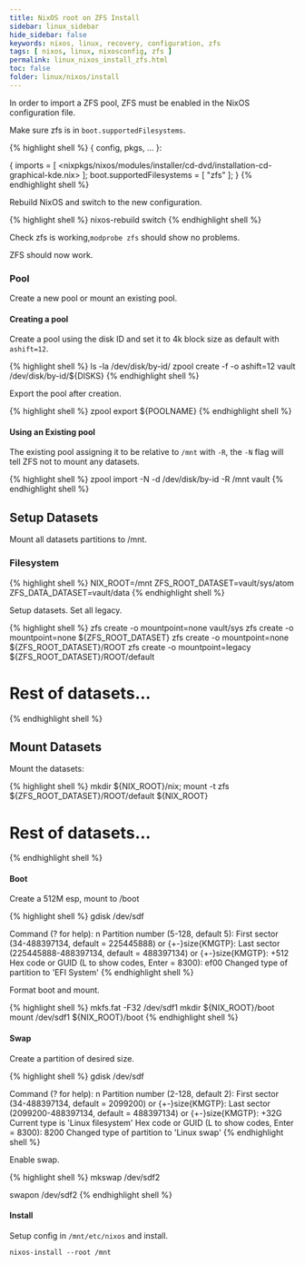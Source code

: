 ```yaml
---
title: NixOS root on ZFS Install
sidebar: linux_sidebar
hide_sidebar: false
keywords: nixos, linux, recovery, configuration, zfs
tags: [ nixos, linux, nixosconfig, zfs ]
permalink: linux_nixos_install_zfs.html
toc: false
folder: linux/nixos/install
---
```


In order to import a ZFS pool, ZFS must be enabled in the NixOS configuration file.

Make sure zfs is in ```boot.supportedFilesystems```.

{% highlight shell %}
{ config, pkgs, ... }:

{
  imports = [ <nixpkgs/nixos/modules/installer/cd-dvd/installation-cd-graphical-kde.nix> ];
  boot.supportedFilesystems = [ "zfs" ];
}
{% endhighlight shell %}

Rebuild NixOS and switch to the new configuration.

{% highlight shell %}
nixos-rebuild switch
{% endhighlight shell %}

Check zfs is working,```modprobe zfs``` should show no problems.

ZFS should now work.

### Pool

Create a new pool or mount an existing pool.

#### Creating a pool

Create a pool using the disk ID and set it to 4k block size as default with ```ashift=12```.

{% highlight shell %}
ls -la /dev/disk/by-id/
zpool create -f -o ashift=12 vault /dev/disk/by-id/${DISKS}
{% endhighlight shell %}

Export the pool after creation.

{% highlight shell %}
zpool export ${POOLNAME}
{% endhighlight shell %}

#### Using an Existing pool

The existing pool assigning it to be relative to ```/mnt``` with ```-R```, the ```-N``` flag will tell ZFS not to mount any datasets.

{% highlight shell %}
zpool import -N -d /dev/disk/by-id -R /mnt vault
{% endhighlight shell %}

## Setup Datasets

Mount all datasets partitions to /mnt.

### Filesystem

{% highlight shell %}
NIX_ROOT=/mnt
ZFS_ROOT_DATASET=vault/sys/atom
ZFS_DATA_DATASET=vault/data
{% endhighlight shell %}

Setup datasets. Set all legacy.

{% highlight shell %}
zfs create -o mountpoint=none vault/sys
zfs create -o mountpoint=none ${ZFS_ROOT_DATASET}
zfs create -o mountpoint=none ${ZFS_ROOT_DATASET}/ROOT
zfs create -o mountpoint=legacy ${ZFS_ROOT_DATASET}/ROOT/default

# Rest of datasets...
{% endhighlight shell %}

## Mount Datasets

Mount the datasets:

{% highlight shell %}
mkdir ${NIX_ROOT}/nix;
mount -t zfs ${ZFS_ROOT_DATASET}/ROOT/default ${NIX_ROOT}

# Rest of datasets...
{% endhighlight shell %}

#### Boot

Create a 512M esp, mount to /boot

{% highlight shell %}
gdisk /dev/sdf

Command (? for help): n
Partition number (5-128, default 5):
First sector (34-488397134, default = 225445888) or {+-}size{KMGTP}:
Last sector (225445888-488397134, default = 488397134) or {+-}size{KMGTP}: +512
Hex code or GUID (L to show codes, Enter = 8300): ef00
Changed type of partition to 'EFI System'
{% endhighlight shell %}

Format boot and mount.

{% highlight shell %}
mkfs.fat -F32 /dev/sdf1
mkdir ${NIX_ROOT}/boot
mount /dev/sdf1 ${NIX_ROOT}/boot
{% endhighlight shell %}

#### Swap

Create a partition of desired size.

{% highlight shell %}
gdisk /dev/sdf

Command (? for help): n
Partition number (2-128, default 2):
First sector (34-488397134, default = 2099200) or {+-}size{KMGTP}:
Last sector (2099200-488397134, default = 488397134) or {+-}size{KMGTP}: +32G
Current type is 'Linux filesystem'
Hex code or GUID (L to show codes, Enter = 8300): 8200
Changed type of partition to 'Linux swap'
{% endhighlight shell %}

Enable swap.

{% highlight shell %}
mkswap /dev/sdf2

swapon /dev/sdf2
{% endhighlight shell %}

#### Install

Setup config in ```/mnt/etc/nixos``` and install.

```
nixos-install --root /mnt
```
